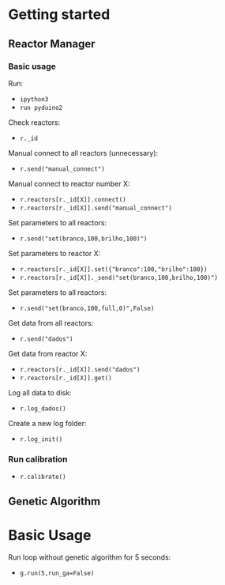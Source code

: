# Getting started
## Reactor Manager
### Basic usage

Run:
- `ipython3`
- `run pyduino2`

Check reactors:
- `r._id`

Manual connect to all reactors (unnecessary):
- `r.send("manual_connect")`

Manual connect to reactor number X:
- `r.reactors[r._id[X]].connect()`
- `r.reactors[r._id[X]].send("manual_connect")`

Set parameters to all reactors:
- `r.send("set(branco,100,brilho,100)")`

Set parameters to reactor X:
- `r.reactors[r._id[X]].set({"branco":100,"brilho":100})`
- `r.reactors[r._id[X]]._send("set(branco,100,brilho,100)")`

Set parameters to all reactors:
- `r.send("set(branco,100,full,0)",False)`

Get data from all reactors:
- `r.send("dados")`

Get data from reactor X:
- `r.reactors[r._id[X]].send("dados")`
- `r.reactors[r._id[X]].get()`

Log all data to disk:
- `r.log_dados()`

Create a new log folder:
- `r.log_init()`

### Run calibration

- `r.calibrate()`

## Genetic Algorithm

# Basic Usage

Run loop without genetic algorithm for 5 seconds:
- `g.run(5,run_ga=False)`